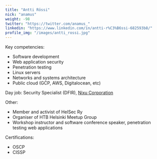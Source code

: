 ```yaml
---
title: "Antti Rössi"
nick: "anamus"
weight: -98
twitter: "https://twitter.com/anamus_"
linkedin: "https://www.linkedin.com/in/antti-r%C3%B6ssi-682593b8/"
profile_img: "/images/antti_rossi.jpg"
---
```


Key competencies:
* Software development
* Web application security
* Penetration testing
* Linux servers
* Networks and systems architecture
* Public cloud (GCP, AWS, Digitalocean, etc)

Day job: Security Specialist (DFIR), [Nixu Corporation](https://www.nixu.com/)

Other:
* Member and activist of HelSec Ry
* Organiser of HTB Helsinki Meetup Group
* Workshop instructor and software conference speaker, penetration testing web applications 

Certifications:
* OSCP
* CISSP
